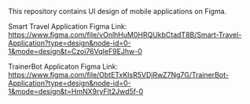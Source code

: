 This repository contains UI design of mobile applications on Figma.

Smart Travel Application Figma Link: https://www.figma.com/file/vOnlhHuM0HRQUkbCtadT8B/Smart-Travel-Application?type=design&node-id=0-1&mode=design&t=Czoi76VqIeF9EJhw-0

TrainerBot Applicaton Figma Link: https://www.figma.com/file/ObtETxKIsR5VDjRwZ7Ng7G/TrainerBot-Application?type=design&node-id=0-1&mode=design&t=HmNX9ryFlt2Jwd5f-0
